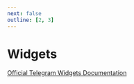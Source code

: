```yaml
---
next: false
outline: [2, 3]
---
```


# Widgets

[Official Telegram Widgets Documentation](https://core.telegram.org/widgets)

<!--@include: @/widgets/share-widget.md-->

<!--@include: @/widgets/post-widget.md-->

<!--@include: @/widgets/login-widget.md-->

<!--@include: @/widgets/discussion-widget.md-->
